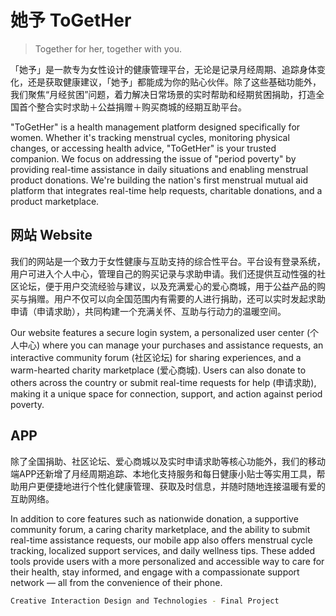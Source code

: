 # 她予 ToGetHer

> Together for her, together with you.

「她予」是一款专为女性设计的健康管理平台，无论是记录月经周期、追踪身体变化，还是获取健康建议，「她予」都能成为你的贴心伙伴。除了这些基础功能外，我们聚焦“月经贫困”问题，着力解决日常场景的实时帮助和经期贫困捐助，打造全国首个整合实时求助＋公益捐赠＋购买商城的经期互助平台。

"ToGetHer" is a health management platform designed specifically for women. Whether it's tracking menstrual cycles, monitoring physical changes, or accessing health advice, "ToGetHer" is your trusted companion. We focus on addressing the issue of "period poverty" by providing real-time assistance in daily situations and enabling menstrual product donations. We're building the nation's first menstrual mutual aid platform that integrates real-time help requests, charitable donations, and a product marketplace.


## 网站 Website

我们的网站是一个致力于女性健康与互助支持的综合性平台。平台设有登录系统，用户可进入个人中心，管理自己的购买记录与求助申请。我们还提供互动性强的社区论坛，便于用户交流经验与建议，以及充满爱心的爱心商城，用于公益产品的购买与捐赠。用户不仅可以向全国范围内有需要的人进行捐助，还可以实时发起求助申请（申请求助），共同构建一个充满关怀、互助与行动力的温暖空间。

Our website features a secure login system, a personalized user center (个人中心) where you can manage your purchases and assistance requests, an interactive community forum (社区论坛) for sharing experiences, and a warm-hearted charity marketplace (爱心商城). Users can also donate to others across the country or submit real-time requests for help (申请求助), making it a unique space for connection, support, and action against period poverty.


## APP 

除了全国捐助、社区论坛、爱心商城以及实时申请求助等核心功能外，我们的移动端APP还新增了月经周期追踪、本地化支持服务和每日健康小贴士等实用工具，帮助用户更便捷地进行个性化健康管理、获取及时信息，并随时随地连接温暖有爱的互助网络。

In addition to core features such as nationwide donation, a supportive community forum, a caring charity marketplace, and the ability to submit real-time assistance requests, our mobile app also offers menstrual cycle tracking, localized support services, and daily wellness tips. These added tools provide users with a more personalized and accessible way to care for their health, stay informed, and engage with a compassionate support network — all from the convenience of their phone.






```sh
Creative Interaction Design and Technologies - Final Project
```
